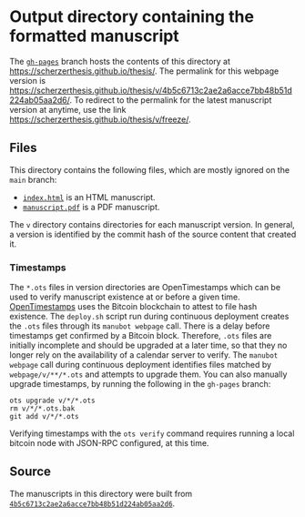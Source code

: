 # Output directory containing the formatted manuscript

The [`gh-pages`](https://github.com/scherzerthesis/thesis/tree/gh-pages) branch hosts the contents of this directory at <https://scherzerthesis.github.io/thesis/>.
The permalink for this webpage version is <https://scherzerthesis.github.io/thesis/v/4b5c6713c2ae2a6acce7bb48b51d224ab05aa2d6/>.
To redirect to the permalink for the latest manuscript version at anytime, use the link <https://scherzerthesis.github.io/thesis/v/freeze/>.

## Files

This directory contains the following files, which are mostly ignored on the `main` branch:

+ [`index.html`](index.html) is an HTML manuscript.
+ [`manuscript.pdf`](manuscript.pdf) is a PDF manuscript.

The `v` directory contains directories for each manuscript version.
In general, a version is identified by the commit hash of the source content that created it.

### Timestamps

The `*.ots` files in version directories are OpenTimestamps which can be used to verify manuscript existence at or before a given time.
[OpenTimestamps](https://opentimestamps.org/) uses the Bitcoin blockchain to attest to file hash existence.
The `deploy.sh` script run during continuous deployment creates the `.ots` files through its `manubot webpage` call.
There is a delay before timestamps get confirmed by a Bitcoin block.
Therefore, `.ots` files are initially incomplete and should be upgraded at a later time, so that they no longer rely on the availability of a calendar server to verify.
The `manubot webpage` call during continuous deployment identifies files matched by `webpage/v/**/*.ots` and attempts to upgrade them.
You can also manually upgrade timestamps, by running the following in the `gh-pages` branch:

```shell
ots upgrade v/*/*.ots
rm v/*/*.ots.bak
git add v/*/*.ots
```

Verifying timestamps with the `ots verify` command requires running a local bitcoin node with JSON-RPC configured, at this time.

## Source

The manuscripts in this directory were built from
[`4b5c6713c2ae2a6acce7bb48b51d224ab05aa2d6`](https://github.com/scherzerthesis/thesis/commit/4b5c6713c2ae2a6acce7bb48b51d224ab05aa2d6).
